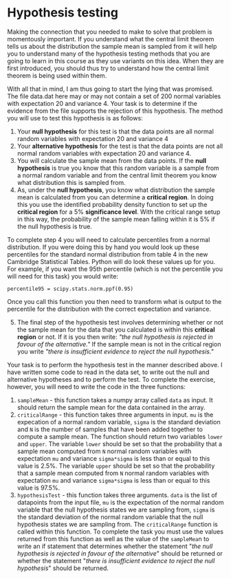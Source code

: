 # Hypothesis testing

Making the connection that you needed to make to solve that problem is momentously important.  If you understand what the central limit theorem tells us about the distribution the sample mean is sampled from it will help you to understand many of the hypothesis testing methods that you are going to learn in this course as they use variants on this idea.  When they are first introduced, you should thus try to understand how the central limit theorem is being used within them.

With all that in mind, I am thus going to start the lying that was promised.  The file data.dat here may or may not contain a set of 200  normal variables with expectation 20 and variance 4.  Your task is to determine if the evidence from the file supports the rejection of this hypothesis.  The method you will use to test this hypothesis is as follows:

1. Your __null hypothesis__ for this test is that the data points are all normal random variables with expectation 20 and variance 4
2. Your __alternative hypothesis__ for the test is that the data points are not all normal random variables with expectation 20 and variance 4.
3. You will calculate the sample mean from the data points.  If the __null hypothesis__ is true you know that this random variable is a sample from a normal random variable and from the central limit theorem you know what distribution this is sampled from.
4. As, under the __null hypothesis__, you know what distribution the sample mean is calculated from you can determine a __critical region__.  In doing this you use the identified probability density function to set up the __critical region__ for a 5% __significance level__.  With the critical range setup in this way, the probability of the sample mean falling within it is 5% if the null hypothesis is true.  

To complete step 4 you will need to calculate percentiles from a normal distribution.  If you were doing this by hand you would look up these percentiles for the standard normal distribution from table 4 in the new Cambridge Statistical Tables.  Python will do look these values up for you.  For example, if you want the 95th percentile (which is not the percentile you will need for this task) you would write:

````
percentile95 = scipy.stats.norm.ppf(0.95)
````

Once you call this function you then need to transform what is output to the percentile for the distribution with the correct expectation and variance.    

5. The final step of the hypothesis test involves determining whether or not the sample mean for the data that you calculated is within this __critical region__ or not.  If it is you then write: _"the null hypothesis is rejected in favour of the alternative."_  If the sample mean is not in the critical region you write _"there is insufficient evidence to reject the null hypothesis."_ 

Your task is to perform the hypothesis test in the manner described above.  I have written some code to read in the data set, to write out the null and alternative hypotheses and to perform the test.  To complete the exercise, however, you will need to write the code in the three functions:

1. `sampleMean` - this function takes a numpy array called `data` as input. It should return the sample mean for the data contained in the array. 
2. `criticalRange` - this function takes three arguments in input.  `mu` is the expecation of a normal random variable, `sigma` is the standard deviation and `N` is the number of samples that have been added together to compute a sample mean.  The function should return two variables `lower` and `upper`.  The variable `lower` should be set so that the probability that a sample mean computed from `N` normal random variables with expectation `mu` and variance `sigma*sigma`  is less than or equal to this value is 2.5%.  The variable `upper`  should be set so that the probability that a sample mean computed from `N` normal random variables with expectation `mu` and variance `sigma*sigma`  is less than or equal to this value is 97.5%. 
3. `hypothesisTest` - this function takes three arguments.  `data` is the list of datapoints from the input file, `mu` is the expectation of the normal random variable that the null hypothesis states we are sampling from,   `sigma` is the standard deviation of the normal random variable that the null hypothesis states we are sampling from.  The `criticalRange` function is called within this function.  To complete the task you must use the values returned from this function as well as the value of the `sampleMea`n to write an if statement that determines whether the statement "_the null hypothesis is rejected in favour of the alternative_" should be returned or whether the statement "_there is insufficient evidence to reject the null hypothesis_" should be returned.  
 
